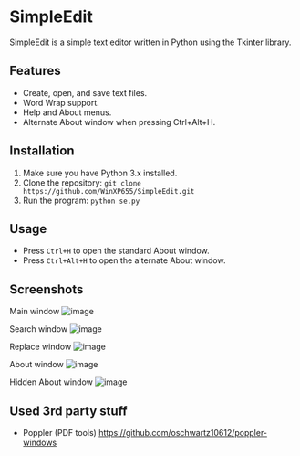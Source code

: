 # SimpleEdit

SimpleEdit is a simple text editor written in Python using the Tkinter library.

## Features
- Create, open, and save text files.
- Word Wrap support.
- Help and About menus.
- Alternate About window when pressing Ctrl+Alt+H.

## Installation
1. Make sure you have Python 3.x installed.
2. Clone the repository:
`git clone https://github.com/WinXP655/SimpleEdit.git`
3. Run the program:
`python se.py`

## Usage
- Press `Ctrl+H` to open the standard About window.
- Press `Ctrl+Alt+H` to open the alternate About window.

## Screenshots
Main window
![image](https://github.com/user-attachments/assets/5d725a37-a4bb-4279-9836-5efbcc35909d)

Search window
![image](https://github.com/user-attachments/assets/edac72b9-ab0f-4f15-96fe-dc49969fe8ed)

Replace window
![image](https://github.com/user-attachments/assets/3d09e328-c921-4dc1-aa3a-a779c96e7e7f)

About window
![image](https://github.com/user-attachments/assets/4db73b67-dd82-47dc-9a9b-5a9bc10fd08d)

Hidden About window
![image](https://github.com/user-attachments/assets/0d4553a2-b6c2-46a6-9b6e-4cd83d7ab669)

## Used 3rd party stuff
- Poppler (PDF tools)
https://github.com/oschwartz10612/poppler-windows
